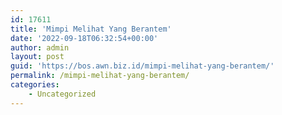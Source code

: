 ```yaml
---
id: 17611
title: 'Mimpi Melihat Yang Berantem'
date: '2022-09-18T06:32:54+00:00'
author: admin
layout: post
guid: 'https://bos.awn.biz.id/mimpi-melihat-yang-berantem/'
permalink: /mimpi-melihat-yang-berantem/
categories:
    - Uncategorized
---
```


